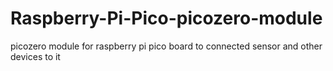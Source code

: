 # Raspberry-Pi-Pico-picozero-module
picozero module for raspberry pi pico board to connected sensor and other devices to it
